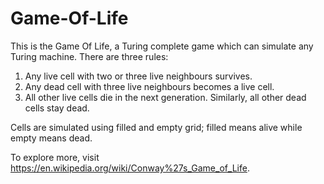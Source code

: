 # Game-Of-Life

This is the Game Of Life, a Turing complete game which can simulate any Turing machine.
There are three rules:
1. Any live cell with two or three live neighbours survives.
2. Any dead cell with three live neighbours becomes a live cell.
3. All other live cells die in the next generation. Similarly, all other dead cells stay dead.

Cells are simulated using filled and empty grid; filled means alive while empty means dead.

To explore more, visit https://en.wikipedia.org/wiki/Conway%27s_Game_of_Life.